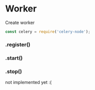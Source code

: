 # Worker

Create worker
```javascript
const celery = require('celery-node');

```

### .register()

### .start()

### .stop()
not implemented yet :(